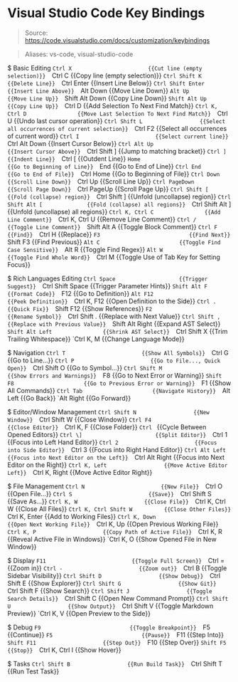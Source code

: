 # Visual Studio Code Key Bindings

> Source: https://code.visualstudio.com/docs/customization/keybindings

> Aliases: vs-code, visual-studio-code

$ Basic Editing
    `Ctrl X                        {{Cut line (empty selection)}} 
    `Ctrl C                        {{Copy line (empty selection)}} 
    `Ctrl Shift K                  {{Delete Line}} 
    `Ctrl Enter                    {{Insert Line Below}} 
    `Ctrl Shift Enter              {{Insert Line Above}} 
    `Alt Down                      {{Move Line Down}} 
    `Alt Up                        {{Move Line Up}} 
    `Shift Alt Down                {{Copy Line Down}} 
    `Shift Alt Up                  {{Copy Line Up}} 
    `Ctrl D                        {{Add Selection To Next Find Match}} 
    `Ctrl K, Ctrl D                {{Move Last Selection To Next Find Match}} 
    `Ctrl U                        {{Undo last cursor operation}} 
    `Ctrl Shift L                  {{Select all occurrences of current selection}} 
    `Ctrl F2                       {{Select all occurrences of current word}} 
    `Ctrl I                        {{Select current line}} 
    `Ctrl Alt Down                 {{Insert Cursor Below}} 
    `Ctrl Alt Up                   {{Insert Cursor Above}} 
    `Ctrl Shift \]                 {{Jump to matching bracket}} 
    `Ctrl ]                        {{Indent Line}} 
    `Ctrl [                        {{Outdent Line}} 
    `Home                          {{Go to Beginning of Line}} 
    `End                           {{Go to End of Line}} 
    `Ctrl End                      {{Go to End of File}} 
    `Ctrl Home                     {{Go to Beginning of File}} 
    `Ctrl Down                     {{Scroll Line Down}} 
    `Ctrl Up                       {{Scroll Line Up}} 
    `Ctrl PageDown                 {{Scroll Page Down}} 
    `Ctrl PageUp                   {{Scroll Page Up}} 
    `Ctrl Shift [                  {{Fold (collapse) region}} 
    `Ctrl Shift ]                  {{Unfold (uncollapse) region}} 
    `Ctrl Shift Alt [              {{Fold (collapse) all regions}} 
    `Ctrl Shift Alt ]              {{Unfold (uncollapse) all regions}} 
    `Ctrl K, Ctrl C                {{Add Line Comment}} 
    `Ctrl K, Ctrl U                {{Remove Line Comment}} 
    `Ctrl /                        {{Toggle Line Comment}} 
    `Shift Alt A                   {{Toggle Block Comment}} 
    `Ctrl F                        {{Find}} 
    `Ctrl H                        {{Replace}} 
    `F3                            {{Find Next}} 
    `Shift F3                      {{Find Previous}} 
    `Alt C                         {{Toggle Find Case Sensitive}} 
    `Alt R                         {{Toggle Find Regex}} 
    `Alt W                         {{Toggle Find Whole Word}} 
    `Ctrl M                        {{Toggle Use of Tab Key for Setting Focus}} 

$ Rich Languages Editing
    `Ctrl Space                    {{Trigger Suggest}} 
    `Ctrl Shift Space              {{Trigger Parameter Hints}} 
    `Shift Alt F                   {{Format Code}} 
    `F12                           {{Go to Definition}} 
    `Alt F12                       {{Peek Definition}} 
    `Ctrl K, F12                   {{Open Definition to the Side}} 
    `Ctrl .                        {{Quick Fix}} 
    `Shift F12                     {{Show References}} 
    `F2                            {{Rename Symbol}} 
    `Ctrl Shift .                  {{Replace with Next Value}} 
    `Ctrl Shift ,                  {{Replace with Previous Value}} 
    `Shift Alt Right               {{Expand AST Select}} 
    `Shift Alt Left                {{Shrink AST Select}} 
    `Ctrl Shift X                  {{Trim Trailing Whitespace}} 
    `Ctrl K, M                     {{Change Language Mode}} 

$ Navigation
    `Ctrl T                        {{Show All Symbols}} 
    `Ctrl G                        {{Go to Line...}} 
    `Ctrl P                        {{Go to File..., Quick Open}} 
    `Ctrl Shift O                  {{Go to Symbol...}} 
    `Ctrl Shift M                  {{Show Errors and Warnings}} 
    `F8                            {{Go to Next Error or Warning}} 
    `Shift F8                      {{Go to Previous Error or Warning}} 
    `F1                            {{Show All Commands}} 
    `Ctrl Tab                      {{Navigate History}} 
    `Alt Left                      {{Go Back}} 
    `Alt Right                     {{Go Forward}} 

$ Editor/Window Management
    `Ctrl Shift N                  {{New Window}} 
    `Ctrl Shift W                  {{Close Window}} 
    `Ctrl F4                       {{Close Editor}} 
    `Ctrl K, F                     {{Close Folder}} 
    `Ctrl `                        {{Cycle Between Opened Editors}} 
    `Ctrl \]                       {{Split Editor}} 
    `Ctrl 1                        {{Focus into Left Hand Editor}} 
    `Ctrl 2                        {{Focus into Side Editor}} 
    `Ctrl 3                        {{Focus into Right Hand Editor}} 
    `Ctrl Alt Left                 {{Focus into Next Editor on the Left}} 
    `Ctrl Alt Right                {{Focus into Next Editor on the Right}} 
    `Ctrl K, Left                  {{Move Active Editor Left}} 
    `Ctrl K, Right                 {{Move Active Editor Right}} 

$ File Management
    `Ctrl N                        {{New File}} 
    `Ctrl O                        {{Open File...}} 
    `Ctrl S                        {{Save}} 
    `Ctrl Shift S                  {{Save As...}} 
    `Ctrl K, W                     {{Close File}} 
    `Ctrl K, Ctrl W                {{Close All Files}} 
    `Ctrl K, Ctrl Shift W          {{Close Other Files}} 
    `Ctrl K, Enter                 {{Add to Working Files}} 
    `Ctrl K, Down                  {{Open Next Working File}} 
    `Ctrl K, Up                    {{Open Previous Working File}} 
    `Ctrl K, P                     {{Copy Path of Active File}} 
    `Ctrl K, R                     {{Reveal Active File in Windows}} 
    `Ctrl K, O                     {{Show Opened File in New Window}} 

$ Display
    `F11                           {{Toggle Full Screen}} 
    `Ctrl =                        {{Zoom in}} 
    `Ctrl -                        {{Zoom out}} 
    `Ctrl B                        {{Toggle Sidebar Visibility}} 
    `Ctrl Shift D                  {{Show Debug}} 
    `Ctrl Shift E                  {{Show Explorer}} 
    `Ctrl Shift G                  {{Show Git}} 
    `Ctrl Shift F                  {{Show Search}} 
    `Ctrl Shift J                  {{Toggle Search Details}} 
    `Ctrl Shift C                  {{Open New Command Prompt}} 
    `Ctrl Shift U                  {{Show Output}} 
    `Ctrl Shift V                  {{Toggle Markdown Preview}} 
    `Ctrl K, V                     {{Open Preview to the Side}} 

$ Debug
    `F9                            {{Toggle Breakpoint}} 
    `F5                            {{Continue}} 
    `F5                            {{Pause}} 
    `F11                           {{Step Into}} 
    `Shift F11                     {{Step Out}} 
    `F10                           {{Step Over}} 
    `Shift F5                      {{Stop}} 
    `Ctrl K, Ctrl I                {{Show Hover}} 

$ Tasks
    `Ctrl Shift B                  {{Run Build Task}} 
    `Ctrl Shift T                  {{Run Test Task}} 

